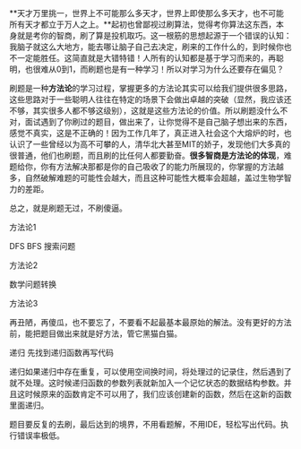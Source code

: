 **天才万里挑一，世界上不可能那么多天才，世界上即使那么多天才，也不可能所有天才都立于万人之上。**起初也曾鄙视过刷算法，觉得考你算法这东西，本身就是考你的智商，刷了算是投机取巧。这一根筋的思想起源于一个错误的认知：我脑子就这么大地方，能去哪让脑子自己去决定，刷来的工作什么的，到时候你也不一定能胜任。这简直就是大错特错！人所有的认知都是基于学习而来的，再聪明，也很难从0到1，而刷题也是有一种学习！所以对学习为什么还要存在偏见？

刷题是一种**方法论**的学习过程，掌握更多的方法论其实可以给我们提供很多思路，这些思路对于一些聪明人往往在特定的场景下会做出卓越的突破（显然，我应该还不够，其实很多人都不够这级别），这就是这些方法论的价值。所以刷题没什么不对，面试遇到了你刷过的题目，做出来了，让你觉得不是自己脑子想出来的东西，感觉不真实，这是不正确的！因为工作几年了，真正进入社会这个大熔炉的时，也认识了一些曾经以为高不可攀的人，清华北大甚至MIT的娇子，发现他们大多真的很普通，他们也刷题，而且刷的比任何人都要勤奋。**很多智商是方法论的体现**，难题给你，你有方法解决那都是你的自己吸收了的能力所展现的，你掌握的方法越多，自然破解难题的可能性会越大，而且这种可能性大概率会超越，盖过生物学智力的差距。

总之，就是刷题无过，不刷傻逼。

方法论1

DFS BFS 搜索问题



方法论2

数学问题转换



方法论3

再丑陋，再傻瓜，也不要忘了，不要看不起最基本最原始的解法。没有更好的方法前，能把题目做出来就是好方法，管它黑猫白猫。



递归 先找到递归函数再写代码

递归如果递归中存在重复，可以使用空间换时间，将处理过的记录住，然后遇到了就不处理。这时候递归函数的参数列表就新加入一个记忆状态的数据结构参数。并且这时候原来的函数肯定不可以用了，我们应该创建新的函数，然后在这新的函数里面递归。









题目要反复的去刷，最后达到的境界，不用看题解，不用IDE，轻松写出代码。执行错误率极低。